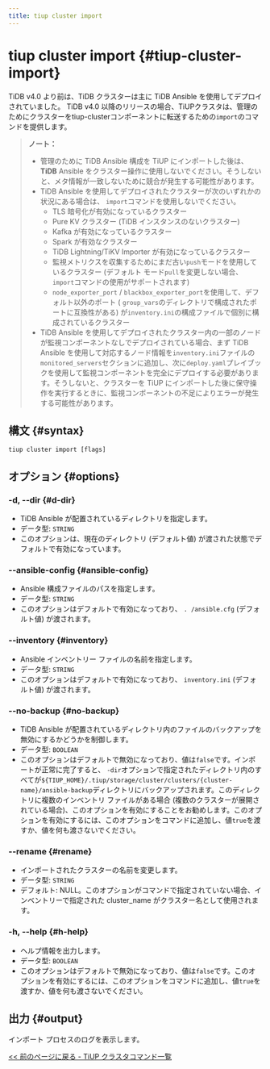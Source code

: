 ```yaml
---
title: tiup cluster import
---
```


# tiup cluster import {#tiup-cluster-import}

TiDB v4.0 より前は、TiDB クラスターは主に TiDB Ansible を使用してデプロイされていました。 TiDB v4.0 以降のリリースの場合、TiUPクラスタは、管理のためにクラスターをtiup-clusterコンポーネントに転送するための`import`のコマンドを提供します。

> **ノート：**
>
> -   管理のために TiDB Ansible 構成を TiUP にインポートした後は、 **TiDB** Ansible をクラスター操作に使用しないでください。そうしないと、メタ情報が一致しないために競合が発生する可能性があります。
> -   TiDB Ansible を使用してデプロイされたクラスターが次のいずれかの状況にある場合は、 `import`コマンドを使用しないでください。
>     -   TLS 暗号化が有効になっているクラスター
>     -   Pure KV クラスター (TiDB インスタンスのないクラスター)
>     -   Kafka が有効になっているクラスター
>     -   Spark が有効なクラスター
>     -   TiDB Lightning/TiKV Importer が有効になっているクラスター
>     -   監視メトリクスを収集するためにまだ古い`push`モードを使用しているクラスター (デフォルト モード`pull`を変更しない場合、 `import`コマンドの使用がサポートされます)
>     -   `node_exporter_port` / `blackbox_exporter_port`を使用して、デフォルト以外のポート ( `group_vars`のディレクトリで構成されたポートに互換性がある) が`inventory.ini`の構成ファイルで個別に構成されているクラスター
> -   TiDB Ansible を使用してデプロイされたクラスター内の一部のノードが監視コンポーネントなしでデプロイされている場合、まず TiDB Ansible を使用して対応するノード情報を`inventory.ini`ファイルの`monitored_servers`セクションに追加し、次に`deploy.yaml`プレイブックを使用して監視コンポーネントを完全にデプロイする必要があります。そうしないと、クラスターを TiUP にインポートした後に保守操作を実行するときに、監視コンポーネントの不足によりエラーが発生する可能性があります。

## 構文 {#syntax}

```shell
tiup cluster import [flags]
```

## オプション {#options}

### -d, --dir {#d-dir}

-   TiDB Ansible が配置されているディレクトリを指定します。
-   データ型: `STRING`
-   このオプションは、現在のディレクトリ (デフォルト値) が渡された状態でデフォルトで有効になっています。

### --ansible-config {#ansible-config}

-   Ansible 構成ファイルのパスを指定します。
-   データ型: `STRING`
-   このオプションはデフォルトで有効になっており、 `. /ansible.cfg` (デフォルト値) が渡されます。

### &#x20;--inventory {#inventory}

-   Ansible インベントリー ファイルの名前を指定します。
-   データ型: `STRING`
-   このオプションはデフォルトで有効になっており、 `inventory.ini` (デフォルト値) が渡されます。

### --no-backup {#no-backup}

-   TiDB Ansible が配置されているディレクトリ内のファイルのバックアップを無効にするかどうかを制御します。
-   データ型: `BOOLEAN`
-   このオプションはデフォルトで無効になっており、値は`false`です。インポートが正常に完了すると、 `-dir`オプションで指定されたディレクトリ内のすべてが`${TIUP_HOME}/.tiup/storage/cluster/clusters/{cluster-name}/ansible-backup`ディレクトリにバックアップされます。このディレクトリに複数のインベントリ ファイルがある場合 (複数のクラスターが展開されている場合)、このオプションを有効にすることをお勧めします。このオプションを有効にするには、このオプションをコマンドに追加し、値`true`を渡すか、値を何も渡さないでください。

### --rename {#rename}

-   インポートされたクラスターの名前を変更します。
-   データ型: `STRING`
-   デフォルト: NULL。このオプションがコマンドで指定されていない場合、インベントリーで指定された cluster_name がクラスター名として使用されます。

### -h, --help {#h-help}

-   ヘルプ情報を出力します。
-   データ型: `BOOLEAN`
-   このオプションはデフォルトで無効になっており、値は`false`です。このオプションを有効にするには、このオプションをコマンドに追加し、値`true`を渡すか、値を何も渡さないでください。

## 出力 {#output}

インポート プロセスのログを表示します。

[&lt;&lt; 前のページに戻る - TiUP クラスタコマンド一覧](/tiup/tiup-component-cluster.md#command-list)
